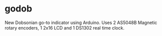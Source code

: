 # godob
New Dobsonian go-to indicator using Arduino.
Uses 2 AS5048B Magnetic rotary encoders,
1 2x16 LCD and
1 DS1302 real time clock.

